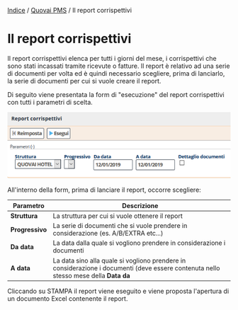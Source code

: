 [Indice](index.html) / [Quovai PMS](quovai-pms-it.md) / Il report corrispettivi


# Il report corrispettivi

Il report corrispettivi elenca per tutti i giorni del mese, i corrispettivi che sono stati incassati tramite ricevute o fatture. Il report è relativo ad una serie di documenti per volta ed è quindi necessario scegliere, prima di lanciarlo, la serie di documenti per cui si vuole creare il report.

Di seguito viene presentata la form di "esecuzione" del report corrispettivi con tutti i parametri di scelta.

![](images/report-corrispettivi-001.png)

All'interno della form, prima di lanciare il report, occorre scegliere:


|**Parametro**|**Descrizione**|
|--|--|
|**Struttura**|La struttura per cui si vuole ottenere il report|
|**Progressivo**|La serie di documenti che si vuole prendere in considerazione (es. A/B/EXTRA etc...)|
|**Da data**|La data dalla quale si vogliono prendere in considerazione i documenti|
|**A data**|La data sino alla quale si vogliono prendere in considerazione i documenti (deve essere contenuta nello stesso mese della **Data da**| 

Cliccando su STAMPA il report viene eseguito e viene proposta l'apertura di un documento Excel contenente il report. 